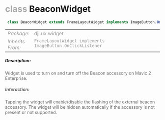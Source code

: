 <div class="article"><h1 ><font color="#AAA">class </font>BeaconWidget</h1></div>

~~~java
 class BeaconWidget extends FrameLayoutWidget implements ImageButton.OnClickListener 
~~~

<html><table class="table-supportedby"><tr valign="top"><td width=15%><font color="#999"><i>Package:</i></td><td width=85%><font color="#999">dji.ux.widget</td></tr><tr valign="top"><td width=15%><font color="#999"><i>Inherits From:</i></td><td width=85%><font color="#999"><code>FrameLayoutWidget implements ImageButton.OnClickListener</code></td></tr></table></html>



##### Description:



<font color="#666">Widget is used to turn on and turn off the Beacon accessory on Mavic 2 Enterprise.



##### Interaction:



<font color="#666">Tapping the widget will enable/disable the flashing of the external beacon accessory.  The widget will be hidden automatically if the accessory is not present or not supported.


